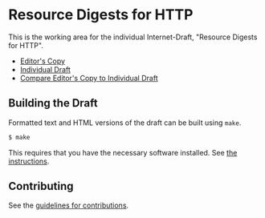 # Resource Digests for HTTP

This is the working area for the individual Internet-Draft, "Resource Digests for HTTP".

* [Editor's Copy](https://ioggstream.github.io/draft-polli-resource-digests-http/#go.draft-polli-resource-digests-http.html)
* [Individual Draft](https://tools.ietf.org/html/draft-polli-resource-digests-http)
* [Compare Editor's Copy to Individual Draft](https://ioggstream.github.io/draft-polli-resource-digests-http/#go.draft-polli-resource-digests-http.diff)

## Building the Draft

Formatted text and HTML versions of the draft can be built using `make`.

```sh
$ make
```

This requires that you have the necessary software installed.  See
[the instructions](https://github.com/martinthomson/i-d-template/blob/master/doc/SETUP.md).


## Contributing

See the
[guidelines for contributions](https://github.com/ioggstream/draft-polli-resource-digests-http/blob/master/CONTRIBUTING.md).
